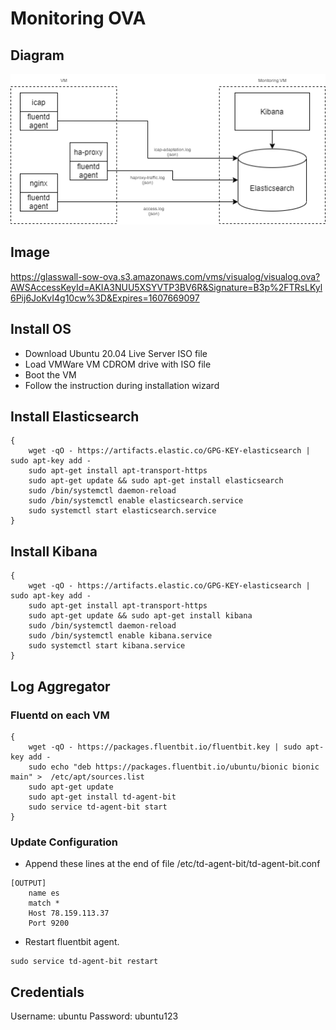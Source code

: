 # Monitoring OVA
## Diagram
![Monitoring Diagram](images/monitoring-ova.png)
## Image
https://glasswall-sow-ova.s3.amazonaws.com/vms/visualog/visualog.ova?AWSAccessKeyId=AKIA3NUU5XSYVTP3BV6R&Signature=B3p%2FTRsLKyl6Pij6JoKvI4g10cw%3D&Expires=1607669097

## Install OS
- Download Ubuntu 20.04 Live Server ISO file
- Load VMWare VM CDROM drive with ISO file
- Boot the VM
- Follow the instruction during installation wizard

## Install Elasticsearch
```
{
	wget -qO - https://artifacts.elastic.co/GPG-KEY-elasticsearch | sudo apt-key add -
	sudo apt-get install apt-transport-https
	sudo apt-get update && sudo apt-get install elasticsearch
	sudo /bin/systemctl daemon-reload
	sudo /bin/systemctl enable elasticsearch.service
	sudo systemctl start elasticsearch.service
}
```

## Install Kibana
```
{
	wget -qO - https://artifacts.elastic.co/GPG-KEY-elasticsearch | sudo apt-key add -
	sudo apt-get install apt-transport-https
	sudo apt-get update && sudo apt-get install kibana
	sudo /bin/systemctl daemon-reload
	sudo /bin/systemctl enable kibana.service
	sudo systemctl start kibana.service
}
```

## Log Aggregator
### Fluentd on each VM
```
{
	wget -qO - https://packages.fluentbit.io/fluentbit.key | sudo apt-key add -
	sudo echo "deb https://packages.fluentbit.io/ubuntu/bionic bionic main" >  /etc/apt/sources.list
	sudo apt-get update
	sudo apt-get install td-agent-bit
	sudo service td-agent-bit start
}
```
### Update Configuration
- Append these lines at the end of file /etc/td-agent-bit/td-agent-bit.conf
```
[OUTPUT]
    name es
    match *
    Host 78.159.113.37
    Port 9200
```
- Restart fluentbit agent.
```
sudo service td-agent-bit restart
```


## Credentials
Username: ubuntu
Password: ubuntu123
